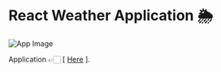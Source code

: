 # React Weather Application 🌦

![App Image](https://repository-images.githubusercontent.com/344597450/84bca580-7d0b-11eb-93d7-0cd2d3ade483)

Application 👉🏻 [ [Here](https://weather-marcelo-sebastian.netlify.app) ].
